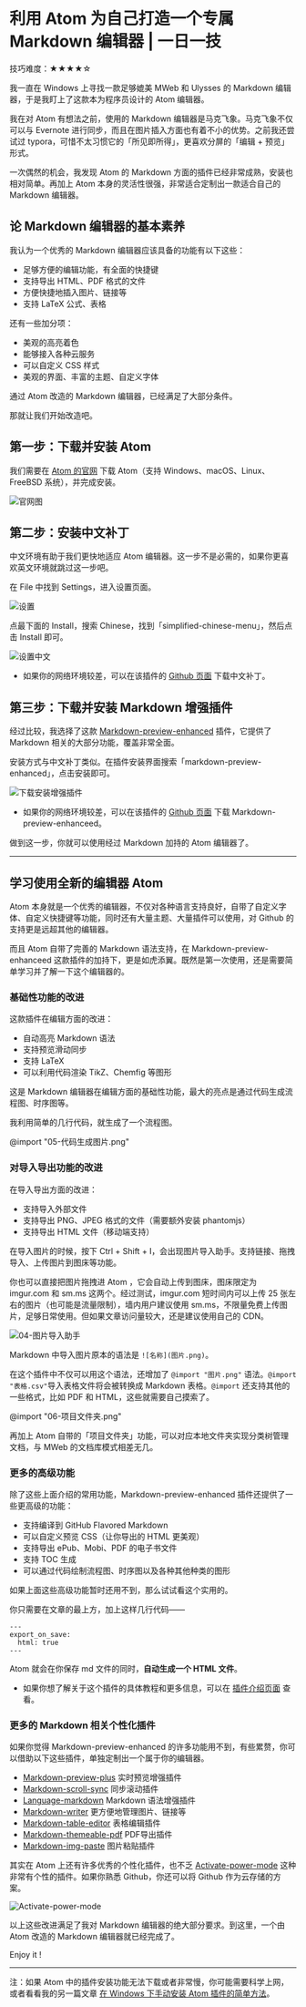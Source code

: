 

# 利用 Atom 为自己打造一个专属 Markdown 编辑器 | 一日一技

技巧难度：★★★★☆

我一直在 Windows 上寻找一款足够媲美 MWeb 和 Ulysses 的 Markdown 编辑器，于是我盯上了这款本为程序员设计的 Atom 编辑器。

我在对 Atom 有想法之前，使用的 Markdown 编辑器是马克飞象。马克飞象不仅可以与 Evernote 进行同步，而且在图片插入方面也有着不小的优势。之前我还尝试过 typora，可惜不太习惯它的「所见即所得」，更喜欢分屏的「编辑 + 预览」形式。

一次偶然的机会，我发现 Atom 的 Markdown 方面的插件已经非常成熟，安装也相对简单。再加上 Atom 本身的灵活性很强，非常适合定制出一款适合自己的 Markdown 编辑器。

## 论 Markdown 编辑器的基本素养

我认为一个优秀的 Markdown 编辑器应该具备的功能有以下这些：

- 足够方便的编辑功能，有全面的快捷键
- 支持导出 HTML、PDF 格式的文件
- 方便快捷地插入图片、链接等
- 支持 LaTeX 公式、表格

还有一些加分项：

- 美观的高亮着色
- 能够接入各种云服务
- 可以自定义 CSS 样式
- 美观的界面、丰富的主题、自定义字体

通过 Atom 改造的 Markdown 编辑器，已经满足了大部分条件。

那就让我们开始改造吧。

## 第一步：下载并安装 Atom

我们需要在 [Atom 的官网](https://atom.io/) 下载 Atom（支持 Windows、macOS、Linux、FreeBSD 系统），并完成安装。

![官网图](01-Atom首页.png)

## 第二步：安装中文补丁

中文环境有助于我们更快地适应 Atom 编辑器。这一步不是必需的，如果你更喜欢英文环境就跳过这一步吧。

在 File 中找到 Settings，进入设置页面。

![设置](02-设置.png)

点最下面的 Install，搜索 Chinese，找到「simplified-chinese-menu」，然后点击 Install 即可。

![设置中文](03-设置中文.png)

- 如果你的网络环境较差，可以在该插件的 [Github 页面](https://github.com/chinakids/atom-simplified-chinese-menu) 下载中文补丁。



## 第三步：下载并安装 Markdown 增强插件

经过比较，我选择了这款 [Markdown-preview-enhanced](https://atom.io/packages/markdown-preview-enhanced) 插件，它提供了 Markdown 相关的大部分功能，覆盖非常全面。

安装方式与中文补丁类似。在插件安装界面搜索「markdown-preview-enhanced」，点击安装即可。

![下载安装增强插件](03-下载安装增强插件.png)

- 如果你的网络环境较差，可以在该插件的 [Github 页面](https://github.com/shd101wyy/markdown-preview-enhanced)  下载 Markdown-preview-enhanceed。

做到这一步，你就可以使用经过 Markdown 加持的 Atom 编辑器了。

---

## 学习使用全新的编辑器 Atom

Atom 本身就是一个优秀的编辑器，不仅对各种语言支持良好，自带了自定义字体、自定义快捷键等功能，同时还有大量主题、大量插件可以使用，对 Github 的支持更是远超其他的编辑器。

而且 Atom 自带了完善的 Markdown 语法支持，在 Markdown-preview-enhanceed 这款插件的加持下，更是如虎添翼。既然是第一次使用，还是需要简单学习并了解一下这个编辑器的。

### 基础性功能的改进

这款插件在编辑方面的改进：

- 自动高亮 Markdown 语法
- 支持预览滑动同步
- 支持 LaTeX
- 可以利用代码渲染 TikZ、Chemfig 等图形

这是 Markdown 编辑器在编辑方面的基础性功能，最大的亮点是通过代码生成流程图、时序图等。

我利用简单的几行代码，就生成了一个流程图。

@import "05-代码生成图片.png"

### 对导入导出功能的改进

在导入导出方面的改进：

- 支持导入外部文件
- 支持导出 PNG、JPEG 格式的文件（需要额外安装 phantomjs）
- 支持导出 HTML 文件（移动端支持）

在导入图片的时候，按下 Ctrl + Shift + I，会出现图片导入助手。支持链接、拖拽导入、上传图片到图床等功能。

你也可以直接把图片拖拽进 Atom ，它会自动上传到图床，图床限定为 imgur.com 和 sm.ms 这两个。经过测试，imgur.com 短时间内可以上传 25 张左右的图片（也可能是流量限制），墙内用户建议使用 sm.ms，不限量免费上传图片，足够日常使用。但如果文章访问量较大，还是建议使用自己的 CDN。

![04-图片导入助手](04-图片导入助手.png)

Markdown 中导入图片原本的语法是 `![名称](图片.png)`。

在这个插件中不仅可以用这个语法，还增加了 `@import "图片.png"` 语法。`@import "表格.csv"`导入表格文件将会被转换成 Markdown 表格。`@import` 还支持其他的一些格式，比如 PDF 和 HTML，这些就需要自己摸索了。

@import "06-项目文件夹.png"

再加上 Atom 自带的「项目文件夹」功能，可以对应本地文件夹实现分类树管理文档，与 MWeb 的文档库模式相差无几。

### 更多的高级功能

除了这些上面介绍的常用功能，Markdown-preview-enhanced 插件还提供了一些更高级的功能：

- 支持编译到 GitHub Flavored Markdown
- 可以自定义预览 CSS（让你导出的 HTML 更美观）
- 支持导出 ePub、Mobi、PDF 的电子书文件
- 支持 TOC 生成
- 可以通过代码绘制流程图、时序图以及各种其他种类的图形

如果上面这些高级功能暂时还用不到，那么试试看这个实用的。

你只需要在文章的最上方，加上这样几行代码——

```
---
export_on_save:
  html: true
---
```
Atom 就会在你保存 md 文件的同时，**自动生成一个 HTML 文件**。

- 如果你想了解关于这个插件的具体教程和更多信息，可以在 [插件介绍页面](https://shd101wyy.github.io/markdown-preview-enhanced/#/zh-cn/) 查看。

### 更多的 Markdown 相关个性化插件

如果你觉得 Markdown-preview-enhanced 的许多功能用不到，有些累赘，你可以借助以下这些插件，单独定制出一个属于你的编辑器。

- [Markdown-preview-plus](https://github.com/atom-community/markdown-preview-plus) 实时预览增强插件
- [Markdown-scroll-sync](https://atom.io/packages/markdown-scroll-sync) 同步滚动插件
- [Language-markdown](https://atom.io/packages/language-markdown) Markdown 语法增强插件
- [Markdown-writer](https://atom.io/packages/markdown-writer) 更方便地管理图片、链接等
- [Markdown-table-editor](https://atom.io/packages/markdown-table-editor) 表格编辑插件
-  [Markdown-themeable-pdf](https://atom.io/packages/markdown-themeable-pdf) PDF导出插件
- [Markdown-img-paste](https://atom.io/packages/markdown-img-paste) 图片粘贴插件

其实在 Atom 上还有许多优秀的个性化插件，也不乏 [Activate-power-mode](https://atom.io/packages/activate-power-mode) 这种非常有个性的插件。如果你熟悉 Github，你还可以将 Github 作为云存储的方案。

![Activate-power-mode](08-Activate-power-mode.gif)


以上这些改进满足了我对 Markdown 编辑器的绝大部分要求。到这里，一个由 Atom 改造的 Markdown 编辑器就已经完成了。

Enjoy it !


---

注：如果 Atom 中的插件安装功能无法下载或者非常慢，你可能需要科学上网，或者看看我的另一篇文章 [在 Windows 下手动安装 Atom 插件的简单方法](https://sspai.com/post/40395)。
